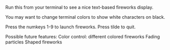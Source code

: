 Run this from your terminal to see a nice text-based fireworks display.

You may want to change terminal colors to show white characters on black.

Press the numkeys 1-9 to launch fireworks. Press tilde to quit.

Possible future features:
Color control: different colored fireworks
Fading particles
Shaped fireworks